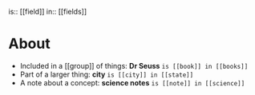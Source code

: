 is:: [[field]]
in:: [[fields]]

# About
- Included in a [[group]] of things:  **Dr Seuss** `is [[book]] in [[books]]`
- Part of a larger thing: **city** `is [[city]] in [[state]]`
- A note about a concept: **science notes** `is [[note]] in [[science]]`
